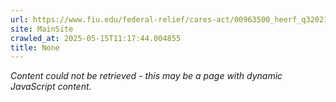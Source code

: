 ```yaml
---
url: https://www.fiu.edu/federal-relief/cares-act/00963500_heerf_q32021_101021.pdf
site: MainSite
crawled_at: 2025-05-15T11:17:44.004855
title: None
---
```


*Content could not be retrieved - this may be a page with dynamic JavaScript content.*

